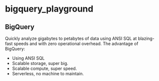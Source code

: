 # bigquery_playground

## BigQuery

Quickly analyze gigabytes to petabytes of data using ANSI SQL at blazing-fast speeds and with zero operational overhead.
The advantage of BigQuery:
- Using ANSI SQL
- Scalable storage, super big.
- Scalable compute, super speed.
- Serverless, no machine to maintain.
